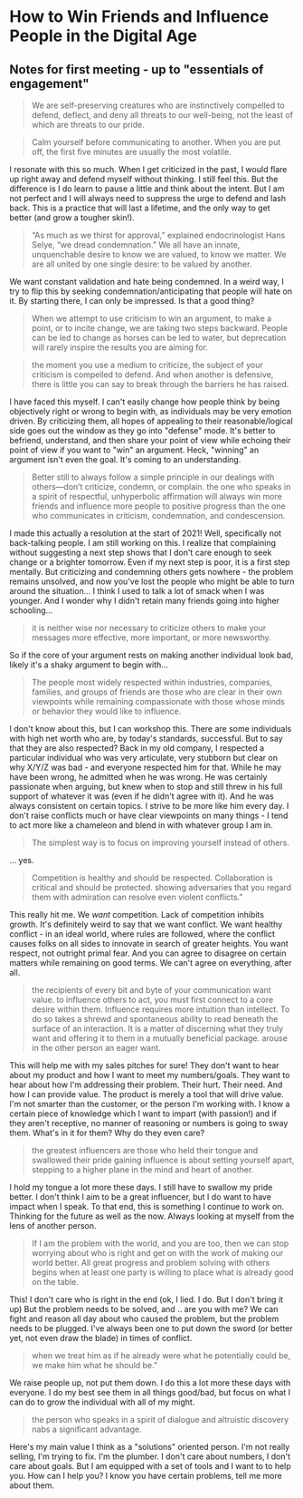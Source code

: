 # How to Win Friends and Influence People in the Digital Age


## Notes for first meeting - up to "essentials of engagement"

> We are self-preserving creatures who are instinctively compelled to defend, deflect, and deny all threats to our well-being, not the least of which are threats to our pride.

> Calm yourself before communicating to another. When you are put off, the first five minutes are usually the most volatile.


I resonate with this so much. When I get criticized in the past, I would flare up right away and defend myself without thinking. 
I still feel this. But the difference is I do learn to pause a little and think about the intent. But I am not perfect and I will always need to suppress the urge to defend and lash back. This is a practice that will last a lifetime, and the only way to get better (and grow a tougher skin!).

> “As much as we thirst for approval,” explained endocrinologist Hans Selye, “we dread condemnation.”
> We all have an innate, unquenchable desire to know we are valued, to know we matter.
> We are all united by one single desire: to be valued by another.




We want constant validation and hate being condemned. In a weird way, I try to flip this by seeking condemnation/anticipating that people will hate on it. By starting there, I can only be impressed. Is that a good thing?

> When we attempt to use criticism to win an argument, to make a point, or to incite change, we are taking two steps backward. People can be led to change as horses can be led to water, but deprecation will rarely inspire the results you are aiming for.

> the moment you use a medium to criticize, the subject of your criticism is compelled to defend. And when another is defensive, there is little you can say to break through the barriers he has raised.


I have faced this myself. I can't easily change how people think by being objectively right or wrong to begin with, as individuals may be very emotion driven. By criticizing them, all hopes of appealing to their reasonable/logical side goes out the window as they go into "defense" mode. It's better to befriend, understand, and then share your point of view while echoing their point of view if you want to "win" an argument. Heck, "winning" an argument isn't even the goal. It's coming to an understanding.

> Better still to always follow a simple principle in our dealings with others—don’t criticize, condemn, or complain.
> the one who speaks in a spirit of respectful, unhyperbolic affirmation will always win more friends and influence more people to positive progress than the one who communicates in criticism, condemnation, and condescension.


I made this actually a resolution at the start of 2021! Well, specifically not back-talking people. I am still working on this. I realize that complaining without suggesting a next step shows that I don't care enough to seek change or a brighter tomorrow. Even if my next step is poor, it is a first step mentally. But criticizing and condemning others gets nowhere - the problem remains unsolved, and now you've lost the people who might be able to turn around the situation...
I think I used to talk a lot of smack when I was younger. And I wonder why I didn't retain many friends going into higher schooling... 

> it is neither wise nor necessary to criticize others to make your messages more effective, more important, or more newsworthy.

So if the core of your argument rests on making another individual look bad, likely it's a shaky argument to begin with...



> The people most widely respected within industries, companies, families, and groups of friends are those who are clear in their own viewpoints while remaining compassionate with those whose minds or behavior they would like to influence.


I don't know about this, but I can workshop this. There are some individuals with high net worth who are, by today's standards, successful. But to say that they are also respected? Back in my old company, I respected a particular individual who was very articulate, very stubborn but clear on why X/Y/Z was bad - and everyone respected him for that. While he may have been wrong, he  admitted when he was wrong. He was certainly passionate when arguing, but knew when to stop and still threw in his full support of whatever it was (even if he didn't agree with it). And he was always consistent on certain topics. I strive to be more like him every day. I don't raise conflicts much or have clear viewpoints on many things - I tend to act more like a chameleon and blend in with whatever group I am in.

> The simplest way is to focus on improving yourself instead of others.

... yes.


> Competition is healthy and should be respected. Collaboration is critical and should be protected.
> showing adversaries that you regard them with admiration can resolve even violent conflicts.”


This really hit me. We _want_ competition. Lack of competition inhibits growth. It's definitely weird to say that we want conflict. We want healthy conflict - in an ideal world, where rules are followed, where the conflict causes folks on all sides to innovate in search of greater heights. 
You want respect, not outright primal fear.
And you can agree to disagree on certain matters while remaining on good terms. We can't agree on everything, after all.


> the recipients of every bit and byte of your communication want value.
> to influence others to act, you must first connect to a core desire within them.
> Influence requires more intuition than intellect. To do so takes a shrewd and spontaneous ability to read beneath the surface of an interaction.
>  It is a matter of discerning what they truly want and offering it to them in a mutually beneficial package.
> arouse in the other person an eager want.



This will help me with my sales pitches for sure! They don't want to hear about my product and how I want to meet my numbers/goals. They want to hear about how I'm addressing their problem. Their hurt. Their need. And how I can provide value. The product is merely a tool that will drive value. I'm not smarter than the customer, or the person I'm working with. I know a certain piece of knowledge which I want to impart (with passion!) and if they aren't receptive, no manner of reasoning or numbers is going to sway them. What's in it for them? Why do they even care? 


> the greatest influencers are those who held their tongue and swallowed their pride
> gaining influence is about setting yourself apart, stepping to a higher plane in the mind and heart of another.


I hold my tongue a lot more these days. I still have to swallow my pride better. I don't think I aim to be a great influencer, but I do want to have impact when I speak. To that end, this is something I continue to work on. Thinking for the future as well as the now. Always looking at myself from the lens of another person. 


> If I am the problem with the world, and you are too, then we can stop worrying about who is right and get on with the work of making our world better.
> All great progress and problem solving with others begins when at least one party is willing to place what is already good on the table.


This! I don't care who is right in the end (ok, I lied. I do. But I don't bring it up) But the problem needs to be solved, and .. are you with me? We can fight and reason all day about who caused the problem, but the problem needs to be plugged.
I've always been one to put down the sword (or better yet, not even draw the blade) in times of conflict.

> when we treat him as if he already were what he potentially could be, we make him what he should be.”

We raise people up, not put them down. I do this a lot more these days with everyone. I do my best see them in all things good/bad, but focus on what I can do to grow the individual with all of my might.


> the person who speaks in a spirit of dialogue and altruistic discovery nabs a significant advantage.

Here's my main value I think as a "solutions" oriented person. I'm not really selling, I'm trying to fix. I'm the plumber. I don't care about numbers, I don't care about goals. But I am equipped with a set of tools and I want to to help you. How can I help you? I know you have certain problems, tell me more about them. 